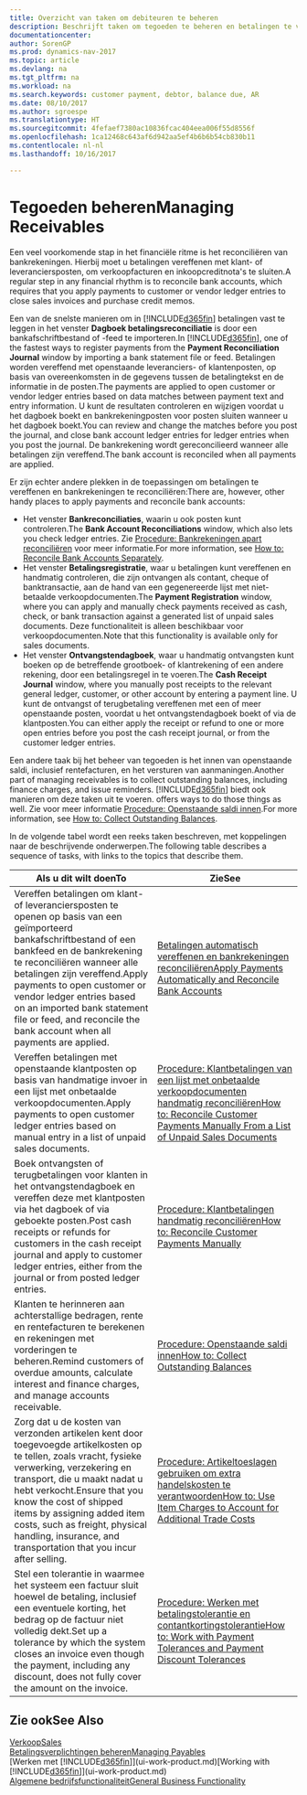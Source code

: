 ```yaml
---
title: Overzicht van taken om debiteuren te beheren
description: Beschrijft taken om tegoeden te beheren en betalingen te vereffenen met klanten- of leveranciersposten.
documentationcenter: 
author: SorenGP
ms.prod: dynamics-nav-2017
ms.topic: article
ms.devlang: na
ms.tgt_pltfrm: na
ms.workload: na
ms.search.keywords: customer payment, debtor, balance due, AR
ms.date: 08/10/2017
ms.author: sgroespe
ms.translationtype: HT
ms.sourcegitcommit: 4fefaef7380ac10836fcac404eea006f55d8556f
ms.openlocfilehash: 1ca12468c643af6d942aa5ef4b6b6b54cb830b11
ms.contentlocale: nl-nl
ms.lasthandoff: 10/16/2017

---
```

# <a name="managing-receivables"></a><span data-ttu-id="6cc20-103">Tegoeden beheren</span><span class="sxs-lookup"><span data-stu-id="6cc20-103">Managing Receivables</span></span>
<span data-ttu-id="6cc20-104">Een veel voorkomende stap in het financiële ritme is het reconciliëren van bankrekeningen. Hierbij moet u betalingen vereffenen met klant- of leveranciersposten, om verkoopfacturen en inkoopcreditnota's te sluiten.</span><span class="sxs-lookup"><span data-stu-id="6cc20-104">A regular step in any financial rhythm is to reconcile bank accounts, which requires that you apply payments to customer or vendor ledger entries to close sales invoices and purchase credit memos.</span></span>  

<span data-ttu-id="6cc20-105">Een van de snelste manieren om in [!INCLUDE[d365fin](includes/d365fin_md.md)] betalingen vast te leggen in het venster **Dagboek betalingsreconciliatie** is door een bankafschriftbestand of -feed te importeren.</span><span class="sxs-lookup"><span data-stu-id="6cc20-105">In [!INCLUDE[d365fin](includes/d365fin_md.md)], one of the fastest ways to register payments from the **Payment Reconciliation Journal** window by importing a bank statement file or feed.</span></span> <span data-ttu-id="6cc20-106">Betalingen worden vereffend met openstaande leveranciers- of klantenposten, op basis van overeenkomsten in de gegevens tussen de betalingtekst en de informatie in de posten.</span><span class="sxs-lookup"><span data-stu-id="6cc20-106">The payments are applied to open customer or vendor ledger entries based on data matches between payment text and entry information.</span></span> <span data-ttu-id="6cc20-107">U kunt de resultaten controleren en wijzigen voordat u het dagboek boekt en bankrekeningposten voor posten sluiten wanneer u het dagboek boekt.</span><span class="sxs-lookup"><span data-stu-id="6cc20-107">You can review and change the matches before you post the journal, and close bank account ledger entries for ledger entries when you post the journal.</span></span> <span data-ttu-id="6cc20-108">De bankrekening wordt gereconcilieerd wanneer alle betalingen zijn vereffend.</span><span class="sxs-lookup"><span data-stu-id="6cc20-108">The bank account is reconciled when all payments are applied.</span></span>

<span data-ttu-id="6cc20-109">Er zijn echter andere plekken in de toepassingen om betalingen te vereffenen en bankrekeningen te reconciliëren:</span><span class="sxs-lookup"><span data-stu-id="6cc20-109">There are, however, other handy places to apply payments and reconcile bank accounts:</span></span>  

* <span data-ttu-id="6cc20-110">Het venster **Bankreconciliaties**, waarin u ook posten kunt controleren.</span><span class="sxs-lookup"><span data-stu-id="6cc20-110">The **Bank Account Reconciliations** window, which also lets you check ledger entries.</span></span> <span data-ttu-id="6cc20-111">Zie [Procedure: Bankrekeningen apart reconciliëren](bank-how-reconcile-bank-accounts-separately.md) voor meer informatie.</span><span class="sxs-lookup"><span data-stu-id="6cc20-111">For more information, see [How to: Reconcile Bank Accounts Separately](bank-how-reconcile-bank-accounts-separately.md).</span></span>  
* <span data-ttu-id="6cc20-112">Het venster **Betalingsregistratie**, waar u betalingen kunt vereffenen en handmatig controleren, die zijn ontvangen als contant, cheque of banktransactie, aan de hand van een gegenereerde lijst met niet-betaalde verkoopdocumenten.</span><span class="sxs-lookup"><span data-stu-id="6cc20-112">The **Payment Registration** window, where you can apply and manually check payments received as cash, check, or bank transaction against a generated list of unpaid sales documents.</span></span> <span data-ttu-id="6cc20-113">Deze functionaliteit is alleen beschikbaar voor verkoopdocumenten.</span><span class="sxs-lookup"><span data-stu-id="6cc20-113">Note that this functionality is available only for sales documents.</span></span>  
* <span data-ttu-id="6cc20-114">Het venster **Ontvangstendagboek**, waar u handmatig ontvangsten kunt boeken op de betreffende grootboek- of klantrekening of een andere rekening, door een betalingsregel in te voeren.</span><span class="sxs-lookup"><span data-stu-id="6cc20-114">The **Cash Receipt Journal** window, where you manually post receipts to the relevant general ledger, customer, or other account by entering a payment line.</span></span> <span data-ttu-id="6cc20-115">U kunt de ontvangst of terugbetaling vereffenen met een of meer openstaande posten, voordat u het ontvangstendagboek boekt of via de klantposten.</span><span class="sxs-lookup"><span data-stu-id="6cc20-115">You can either apply the receipt or refund to one or more open entries before you post the cash receipt journal, or from the customer ledger entries.</span></span>  

<span data-ttu-id="6cc20-116">Een andere taak bij het beheer van tegoeden is het innen van openstaande saldi, inclusief rentefacturen, en het versturen van aanmaningen.</span><span class="sxs-lookup"><span data-stu-id="6cc20-116">Another part of managing receivables is to collect outstanding balances, including finance charges, and issue reminders.</span></span> [!INCLUDE[d365fin](includes/d365fin_md.md)]<span data-ttu-id="6cc20-117"> biedt ook manieren om deze taken uit te voeren.</span><span class="sxs-lookup"><span data-stu-id="6cc20-117"> offers ways to do those things as well.</span></span> <span data-ttu-id="6cc20-118">Zie voor meer informatie [Procedure: Openstaande saldi innen](receivables-collect-outstanding-balances.md).</span><span class="sxs-lookup"><span data-stu-id="6cc20-118">For more information, see [How to: Collect Outstanding Balances](receivables-collect-outstanding-balances.md).</span></span>  

<span data-ttu-id="6cc20-119">In de volgende tabel wordt een reeks taken beschreven, met koppelingen naar de beschrijvende onderwerpen.</span><span class="sxs-lookup"><span data-stu-id="6cc20-119">The following table describes a sequence of tasks, with links to the topics that describe them.</span></span>  

| <span data-ttu-id="6cc20-120">Als u dit wilt doen</span><span class="sxs-lookup"><span data-stu-id="6cc20-120">To</span></span> | <span data-ttu-id="6cc20-121">Zie</span><span class="sxs-lookup"><span data-stu-id="6cc20-121">See</span></span> |
| --- | --- |
| <span data-ttu-id="6cc20-122">Vereffen betalingen om klant- of leveranciersposten te openen op basis van een geïmporteerd bankafschriftbestand of een bankfeed en de bankrekening te reconciliëren wanneer alle betalingen zijn vereffend.</span><span class="sxs-lookup"><span data-stu-id="6cc20-122">Apply payments to open customer or vendor ledger entries based on an imported bank statement file or feed, and reconcile the bank account when all payments are applied.</span></span> |[<span data-ttu-id="6cc20-123">Betalingen automatisch vereffenen en bankrekeningen reconciliëren</span><span class="sxs-lookup"><span data-stu-id="6cc20-123">Apply Payments Automatically and Reconcile Bank Accounts</span></span>](receivables-apply-payments-auto-reconcile-bank-accounts.md) |
| <span data-ttu-id="6cc20-124">Vereffen betalingen met openstaande klantposten op basis van handmatige invoer in een lijst met onbetaalde verkoopdocumenten.</span><span class="sxs-lookup"><span data-stu-id="6cc20-124">Apply payments to open customer ledger entries based on manual entry in a list of unpaid sales documents.</span></span> |[<span data-ttu-id="6cc20-125">Procedure: Klantbetalingen van een lijst met onbetaalde verkoopdocumenten handmatig reconciliëren</span><span class="sxs-lookup"><span data-stu-id="6cc20-125">How to: Reconcile Customer Payments Manually From a List of Unpaid Sales Documents</span></span>](receivables-how-reconcile-customer-payments-list-unpaid-sales-documents.md) |
| <span data-ttu-id="6cc20-126">Boek ontvangsten of terugbetalingen voor klanten in het ontvangstendagboek en vereffen deze met klantposten via het dagboek of via geboekte posten.</span><span class="sxs-lookup"><span data-stu-id="6cc20-126">Post cash receipts or refunds for customers in the cash receipt journal and apply to customer ledger entries, either from the journal or from posted ledger entries.</span></span> |[<span data-ttu-id="6cc20-127">Procedure: Klantbetalingen handmatig reconciliëren</span><span class="sxs-lookup"><span data-stu-id="6cc20-127">How to: Reconcile Customer Payments Manually</span></span>](receivables-how-apply-sales-transactions-manually.md) |
| <span data-ttu-id="6cc20-128">Klanten te herinneren aan achterstallige bedragen, rente en rentefacturen te berekenen en rekeningen met vorderingen te beheren.</span><span class="sxs-lookup"><span data-stu-id="6cc20-128">Remind customers of overdue amounts, calculate interest and finance charges, and manage accounts receivable.</span></span> |[<span data-ttu-id="6cc20-129">Procedure: Openstaande saldi innen</span><span class="sxs-lookup"><span data-stu-id="6cc20-129">How to: Collect Outstanding Balances</span></span>](receivables-collect-outstanding-balances.md) |
|<span data-ttu-id="6cc20-130">Zorg dat u de kosten van verzonden artikelen kent door toegevoegde artikelkosten op te tellen, zoals vracht, fysieke verwerking, verzekering en transport, die u maakt nadat u hebt verkocht.</span><span class="sxs-lookup"><span data-stu-id="6cc20-130">Ensure that you know the cost of shipped items by assigning added item costs, such as freight, physical handling, insurance, and transportation that you incur after selling.</span></span>|[<span data-ttu-id="6cc20-131">Procedure: Artikeltoeslagen gebruiken om extra handelskosten te verantwoorden</span><span class="sxs-lookup"><span data-stu-id="6cc20-131">How to: Use Item Charges to Account for Additional Trade Costs</span></span>](payables-how-assign-item-charges.md)|
|<span data-ttu-id="6cc20-132">Stel een tolerantie in waarmee het systeem een factuur sluit hoewel de betaling, inclusief een eventuele korting, het bedrag op de factuur niet volledig dekt.</span><span class="sxs-lookup"><span data-stu-id="6cc20-132">Set up a tolerance by which the system closes an invoice even though the payment, including any discount, does not fully cover the amount on the invoice.</span></span>|[<span data-ttu-id="6cc20-133">Procedure: Werken met betalingstolerantie en contantkortingstolerantie</span><span class="sxs-lookup"><span data-stu-id="6cc20-133">How to: Work with Payment Tolerances and Payment Discount Tolerances</span></span>](finance-payment-tolerance-and-payment-discount-tolerance.md)|
## <a name="see-also"></a><span data-ttu-id="6cc20-134">Zie ook</span><span class="sxs-lookup"><span data-stu-id="6cc20-134">See Also</span></span>
[<span data-ttu-id="6cc20-135">Verkoop</span><span class="sxs-lookup"><span data-stu-id="6cc20-135">Sales</span></span>](sales-manage-sales.md)  
[<span data-ttu-id="6cc20-136">Betalingsverplichtingen beheren</span><span class="sxs-lookup"><span data-stu-id="6cc20-136">Managing Payables</span></span>](payables-manage-payables.md)  
<span data-ttu-id="6cc20-137">[Werken met [!INCLUDE[d365fin](includes/d365fin_md.md)]](ui-work-product.md)</span><span class="sxs-lookup"><span data-stu-id="6cc20-137">[Working with [!INCLUDE[d365fin](includes/d365fin_md.md)]](ui-work-product.md)</span></span>  
[<span data-ttu-id="6cc20-138">Algemene bedrijfsfunctionaliteit</span><span class="sxs-lookup"><span data-stu-id="6cc20-138">General Business Functionality</span></span>](ui-across-business-areas.md)

